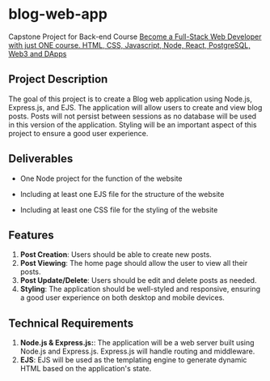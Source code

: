 # blog-web-app
Capstone Project for Back-end Course [Become a Full-Stack Web Developer with just ONE course. HTML, CSS, Javascript, Node, React, PostgreSQL, Web3 and DApps]([https://pages.github.com/](https://www.udemy.com/course/the-complete-web-development-bootcamp/learn/lecture/38516770#overview))


## Project Description
The goal of this project is to create a Blog web application using Node.js, Express.js, and EJS. The application will allow users to create and view blog posts. Posts will not persist between sessions as no database will be used in this version of the application. Styling will be an important aspect of this project to ensure a good user experience.


## Deliverables
- One Node project for the function of the website
* Including at least one EJS file for the structure of the website
+ Including at least one CSS file for the styling of the website


## Features
1. **Post Creation**: Users should be able to create new posts.
2. **Post Viewing**: The home page should allow the user to view all their posts.
3. **Post Update/Delete**: Users should be edit and delete posts as needed.
4. **Styling**: The application should be well-styled and responsive, ensuring a good user experience on both desktop and mobile devices.


## Technical Requirements
1. **Node.js & Express.js:**: The application will be a web server built using Node.js and Express.js. Express.js will handle routing and middleware.
2. **EJS**: EJS will be used as the templating engine to generate dynamic HTML based on the application's state.
